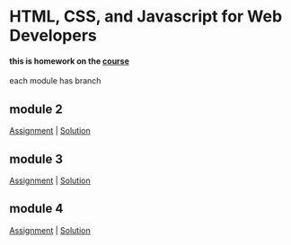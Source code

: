 # HTML, CSS, and Javascript for Web Developers

#### this is homework on the [course](https://www.coursera.org/learn/html-css-javascript-for-web-developers/home/welcome)
each module has branch

## module 2

[Assignment](https://github.com/jhu-ep-coursera/fullstack-course4/blob/master/assignments/assignment2/Assignment-2.md)
|
[Solution](https://alkp.github.io/coursera.WebDev.HCJ/module2)

## module 3

[Assignment](https://github.com/jhu-ep-coursera/fullstack-course4/blob/master/assignments/assignment3/Assignment-3.md)
|
[Solution](https://alkp.github.io/coursera.WebDev.HCJ/module3)

## module 4

[Assignment](https://github.com/jhu-ep-coursera/fullstack-course4/blob/master/assignments/assignment4/Assignment-4.md)
|
[Solution](https://alkp.github.io/coursera.WebDev.HCJ/module4)

